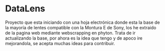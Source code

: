 # DataLens
Proyecto que esta iniciando con una hoja electrónica donde esta la base de la mayoría de lentes compatible con la Montura E de Sony, los he extraido de la pagina web mediante webscrapping en phyton.
Trata de ir actualizando la base, por ahora es la idea que tengo y de apoco ire mejorandola, se acepta muchas ideas para contribuir.
